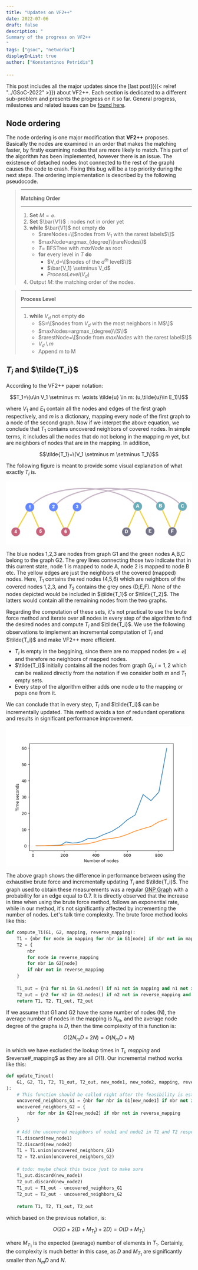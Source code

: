 ```yaml
---
title: "Updates on VF2++"
date: 2022-07-06
draft: false
description: "
Summary of the progress on VF2++
"
tags: ["gsoc", "networkx"]
displayInList: true
author: ["Konstantinos Petridis"]

---
```


This post includes all the major updates since the [last post]({{< relref "../GSoC-2022" >}}) about VF2++. Each section
is dedicated to a different sub-problem and presents the progress on it so far. General progress, milestones and related
issues can be [found here](https://github.com/kpetridis24/networkx/milestone/1).

## Node ordering

The node ordering is one major modification that **VF2++** proposes. Basically the nodes are examined in an order that
makes the matching faster, by firstly examining nodes that are more likely to match. This part of the algorithm has been
implemented, however there is an issue. The existence of detached nodes (not connected to the rest of the graph) causes
the code to crash. Fixing this bug will be a top priority during the next steps. The ordering implementation is described
by the following pseudocode.

> ---
>
> **Matching Order**
>
> ---
>
> 1. **Set** $M = \varnothing$.
> 2. **Set** $\bar{V1}$ : nodes not in order yet
> 3. **while** $\bar{V1}$ not empty **do**
>    - $rareNodes=\[$nodes from $V_1$ with the rarest labels$\]$
>    - $maxNode=argmax_{degree}\(rareNodes\)$
>    - $T=$ BFSTree with $maxNode$ as root
>    - **for** every level in $T$ **do**
>      - $V_d=\[$nodes of the $d^{th}$ level$\]$
>      - $\bar{V_1} \setminus V_d$
>      - $ProcessLevel(V_d)$
> 4. Output $M$: the matching order of the nodes.

> ---
>
> **Process Level**
>
> ---
>
> 1. **while** $V_d$ not empty **do**
>    - $S=\[$nodes from $V_d$ with the most neighbors in M$\]$
>    - $maxNodes=argmax_{degree}\(S\)$
>    - $rarestNode=\[$node from $maxNodes$ with the rarest label$\]$
>    - $V_d \setminus m$
>    - Append m to M

## $T_i$ and $\tilde{T_i}$

According to the VF2++ paper notation:

$$T_1=\(u\in V_1 \setminus m: \exists \tilde{u} \in m: (u,\tilde{u}\in E_1)\)$$

where $V_1$ and $E_1$ contain all the nodes and edges of the first graph respectively, and $m$ is a dictionary, mapping
every node of the first graph to a node of the second graph. Now if we interpet the above equation, we conclude that
$T_1$ contains uncovered neighbors of covered nodes. In simple terms, it includes all the nodes that do not belong in
the mapping $m$ yet, but are neighbors of nodes that are in the mapping. In addition,

$$\tilde{T_1}=\(V_1 \setminus m \setminus T_1\)$$

The following figure is meant to provide some visual explanation of what exactly $T_i$ is.

![Illustration of $T_i$.](Ti.png)

The blue nodes 1,2,3 are nodes from graph G1 and the green nodes A,B,C belong to the graph G2. The grey lines connecting
those two indicate that in this current state, node 1 is mapped to node A, node 2 is mapped to node B etc. The yellow
edges are just the neighbors of the covered (mapped) nodes. Here, $T_1$ contains the red nodes (4,5,6) which are
neighbors of the covered nodes 1,2,3, and $T_2$ contains the grey ones (D,E,F). None of the nodes depicted would be
included in $\tilde{T_1}$ or $\tilde{T_2}$. The latters would contain all the remaining nodes from the two graphs.

Regarding the computation of these sets, it's not practical to use the brute force method and iterate over all nodes in
every step of the algorithm to find the desired nodes and compute $T_i$ and $\tilde{T_i}$. We use the following
observations to implement an incremental computation of $T_i$ and $\tilde{T_i}$ and make VF2++ more efficient.

- $T_i$ is empty in the beggining, since there are no mapped nodes ($m=\varnothing$) and therefore no neighbors of
  mapped nodes.
- $\tilde{T_i}$ initially contains all the nodes from graph $G_i, i=1,2$ which can be realized directly from the
  notation if we consider both $m$ and $T_1$ empty sets.
- Every step of the algorithm either adds one node $u$ to the mapping or pops one from it.

We can conclude that in every step, $T_i$ and $\tilde{T_i}$ can be incrementally updated. This method avoids a ton of
redundant operations and results in significant performance improvement.

![Performance comparison between brute force Ti computing and incremental updating.](acceleration.png)

The above graph shows the difference in performance between using the exhaustive brute force and incrementally updating
$T_i$ and $\tilde{T_i}$. The graph used to obtain these measurements was a regular
[GNP Graph](https://en.wikipedia.org/wiki/Erd%C5%91s%E2%80%93R%C3%A9nyi_model) with a probability for an edge equal to
$0.7$. It is directly observed that the increase in time when using the brute force method, follows an exponential rate,
while in our method, it's not significantly affected by incrementing the number of nodes. Let's talk time complexity.
The brute force method looks like this:

```python
def compute_Ti(G1, G2, mapping, reverse_mapping):
    T1 = {nbr for node in mapping for nbr in G1[node] if nbr not in mapping}
    T2 = {
        nbr
        for node in reverse_mapping
        for nbr in G2[node]
        if nbr not in reverse_mapping
    }

    T1_out = {n1 for n1 in G1.nodes() if n1 not in mapping and n1 not in T1}
    T2_out = {n2 for n2 in G2.nodes() if n2 not in reverse_mapping and n2 not in T2}
    return T1, T2, T1_out, T2_out
```

If we assume that G1 and G2 have the same number of nodes (N), the average number of nodes in the mapping is $N_m$, and
the average node degree of the graphs is $D$, then the time complexity of this function is:

$$O(2N_mD + 2N) = O(N_mD + N)$$

in which we have excluded the lookup times in $T_i$, $mapping$ and $reverse#_mapping$ as they are all $O(1)$. Our
incremental method works like this:

```python
def update_Tinout(
    G1, G2, T1, T2, T1_out, T2_out, new_node1, new_node2, mapping, reverse_mapping
):
    # This function should be called right after the feasibility is established and node1 is mapped to node2.
    uncovered_neighbors_G1 = {nbr for nbr in G1[new_node1] if nbr not in mapping}
    uncovered_neighbors_G2 = {
        nbr for nbr in G2[new_node2] if nbr not in reverse_mapping
    }

    # Add the uncovered neighbors of node1 and node2 in T1 and T2 respectively
    T1.discard(new_node1)
    T2.discard(new_node2)
    T1 = T1.union(uncovered_neighbors_G1)
    T2 = T2.union(uncovered_neighbors_G2)

    # todo: maybe check this twice just to make sure
    T1_out.discard(new_node1)
    T2_out.discard(new_node2)
    T1_out = T1_out - uncovered_neighbors_G1
    T2_out = T2_out - uncovered_neighbors_G2

    return T1, T2, T1_out, T2_out
```

which based on the previous notation, is:

$$O(2D + 2(D + M_{T_1}) + 2D) = O(D + M_{T_1})$$

where $M_{T_1}$ is the expected (average) number of elements in $T_1$. Certainly, the complexity is much better in this
case, as $D$ and $M_{T_1}$ are significantly smaller than $N_mD$ and $N$.

